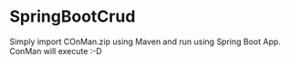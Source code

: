 # SpringBootCrud
Simply import COnMan.zip using Maven and run using Spring Boot App. ConMan will execute :-D
